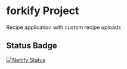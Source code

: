 # forkify Project

Recipe application with custom recipe uploads

## Status Badge

[![Netlify Status](https://api.netlify.com/api/v1/badges/bfec4b4e-2989-41a2-b7f1-b31ea65ecb83/deploy-status)](https://app.netlify.com/sites/forkify-with-api/deploys)
